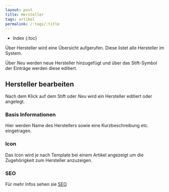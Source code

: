 ```yaml
---
layout: post
title: Hersteller
tags: artikel
permalink: /:tags/:title
---
```


+ Index
{:toc}


Über Hersteller wird eine Übersicht aufgerufen. Diese listet alle Hersteller im System.

Über *Neu* werden neue Hersteller hinzugefügt und über das Stift-Symbol der Einträge werden diese editiert.

## Hersteller bearbeiten

Nach dem Klick auf dem Stift oder *Neu* wird ein Hersteller editiert oder angelegt.

### Basis Informationen

Hier werden Name des Herstellers sowie eine Kurzbeschreibung etc. eingetragen.

### Icon

Das Icon wird je nach Template bei einem Artikel angezeigt um die Zugehörigkeit zum Hersteller anzuzeigen.

### SEO

Für mehr Infos sehen sie [SEO][1]

[1]: /marketing/SEO
